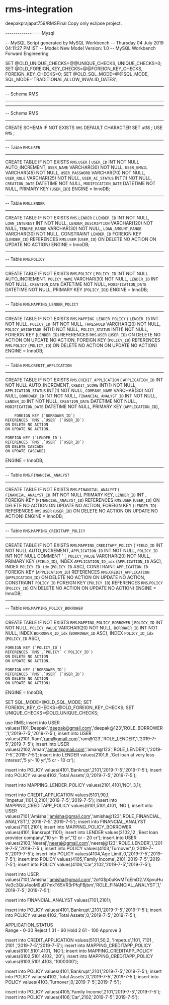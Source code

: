 # rms-integration



deepakprajapat759/RMSFinal
Copy only eclipse project.


------------------Mysql

-- MySQL Script generated by MySQL Workbench
-- Thursday 04 July 2019 04:11:27 PM IST
-- Model: New Model    Version: 1.0
-- MySQL Workbench Forward Engineering

SET @OLD_UNIQUE_CHECKS=@@UNIQUE_CHECKS, UNIQUE_CHECKS=0;
SET @OLD_FOREIGN_KEY_CHECKS=@@FOREIGN_KEY_CHECKS, FOREIGN_KEY_CHECKS=0;
SET @OLD_SQL_MODE=@@SQL_MODE, SQL_MODE='TRADITIONAL,ALLOW_INVALID_DATES';

-- -----------------------------------------------------
-- Schema RMS
-- -----------------------------------------------------

-- -----------------------------------------------------
-- Schema RMS
-- -----------------------------------------------------
CREATE SCHEMA IF NOT EXISTS `RMS` DEFAULT CHARACTER SET utf8 ;
USE `RMS` ;

-- -----------------------------------------------------
-- Table `RMS`.`USER`
-- -----------------------------------------------------
CREATE TABLE IF NOT EXISTS `RMS`.`USER` (
  `USER_ID` INT NOT NULL AUTO_INCREMENT,
  `USER_NAME` VARCHAR(30) NOT NULL,
  `USER_EMAIL` VARCHAR(45) NOT NULL,
  `USER_PASSWORD` VARCHAR(70) NOT NULL,
  `USER_ROLE` VARCHAR(25) NOT NULL,
  `USER_AI_STATUS` INT(1) NOT NULL,
  `CREATION_DATE` DATETIME NOT NULL,
  `MODIFICATION_DATE` DATETIME NOT NULL,
  PRIMARY KEY (`USER_ID`))
ENGINE = InnoDB;


-- -----------------------------------------------------
-- Table `RMS`.`LENDER`
-- -----------------------------------------------------
CREATE TABLE IF NOT EXISTS `RMS`.`LENDER` (
  `LENDER_ID` INT NOT NULL,
  `LOAN_INTEREST` INT NOT NULL,
  `LENDER_DESCRIPTION` VARCHAR(120) NOT NULL,
  `TENURE_RANGE` VARCHAR(30) NOT NULL,
  `LOAN_AMOUNT_RANGE` VARCHAR(30) NOT NULL,
      CONSTRAINT `LENDER_ID`
    FOREIGN KEY (`LENDER_ID`)
    REFERENCES `RMS`.`USER` (`USER_ID`)
    ON DELETE NO ACTION
    ON UPDATE NO ACTION)
ENGINE = InnoDB;


-- -----------------------------------------------------
-- Table `RMS`.`POLICY`
-- -----------------------------------------------------
CREATE TABLE IF NOT EXISTS `RMS`.`POLICY` (
  `POLICY_ID` INT NOT NULL AUTO_INCREMENT,
  `POLICY_NAME` VARCHAR(30) NOT NULL,
  `LENDER_ID` INT NOT NULL,
  `CREATION_DATE` DATETIME NOT NULL,
  `MODIFICATION_DATE` DATETIME NOT NULL,
  PRIMARY KEY (`POLICY_ID`))
ENGINE = InnoDB;


-- -----------------------------------------------------
-- Table `RMS`.`MAPPING_LENDER_POLICY`
-- -----------------------------------------------------
CREATE TABLE IF NOT EXISTS `RMS`.`MAPPING_LENDER_POLICY` (
  `LENDER_ID` INT NOT NULL,
  `POLICY_ID` INT NOT NULL,
  `THRESHOLD` VARCHAR(20) NOT NULL,
  `POLICY_WEIGHTAGE` INT(1) NOT NULL,
  `POLICY_STATUS` INT(1) NOT NULL,
      FOREIGN KEY (`LENDER_ID`)
    REFERENCES `RMS`.`USER` (`USER_ID`)
    ON DELETE NO ACTION
    ON UPDATE NO ACTION,
      FOREIGN KEY (`POLICY_ID`)
    REFERENCES `RMS`.`POLICY` (`POLICY_ID`)
    ON DELETE NO ACTION
    ON UPDATE NO ACTION)
ENGINE = InnoDB;


-- -----------------------------------------------------
-- Table `RMS`.`CREDIT_APPLICATION`
-- -----------------------------------------------------
CREATE TABLE IF NOT EXISTS `RMS`.`CREDIT_APPLICATION` (
  `APPLICATION_ID` INT NOT NULL AUTO_INCREMENT,
  `CREDIT_SCORE` INT(1) NOT NULL,
  `APPLICATION_STATUS` INT(1) NOT NULL,
  `COMPANY_NAME` VARCHAR(30) NOT NULL,
  `BORROWER_ID` INT NOT NULL,
  `FINANCIAL_ANALYST_ID` INT NOT NULL,
  `LENDER_ID` INT NOT NULL,
  `CREATION_DATE` DATETIME NOT NULL,
  `MODIFICATION_DATE` DATETIME NOT NULL,
  PRIMARY KEY (`APPLICATION_ID`),

        FOREIGN KEY (`BORROWER_ID`)
    REFERENCES `RMS`.`USER` (`USER_ID`)
    ON DELETE NO ACTION
    ON UPDATE NO ACTION,
     
    FOREIGN KEY (`LENDER_ID`)
    REFERENCES `RMS`.`USER` (`USER_ID`)
    ON DELETE CASCADE
    ON UPDATE CASCADE)
ENGINE = InnoDB;


-- -----------------------------------------------------
-- Table `RMS`.`FINANCIAL_ANALYST`
-- -----------------------------------------------------
CREATE TABLE IF NOT EXISTS `RMS`.`FINANCIAL_ANALYST` (
  `FINANCIAL_ANALYST_ID` INT NOT NULL PRIMARY KEY,
  `LENDER_ID` INT ,
        FOREIGN KEY (`FINANCIAL_ANALYST_ID`)
    REFERENCES `RMS`.`USER` (`USER_ID`)
    ON DELETE NO ACTION
    ON UPDATE NO ACTION,
    FOREIGN KEY (`LENDER_ID`)
    REFERENCES `RMS`.`USER` (`USER_ID`)
    ON DELETE NO ACTION
    ON UPDATE NO ACTION)
ENGINE = InnoDB;


-- -----------------------------------------------------
-- Table `RMS`.`MAPPING_CREDITAPP_POLICY`
-- -----------------------------------------------------
CREATE TABLE IF NOT EXISTS `RMS`.`MAPPING_CREDITAPP_POLICY` (
  `FIELD_ID` INT NOT NULL AUTO_INCREMENT,
  `APPLICATION_ID` INT NOT NULL,
  `POLICY_ID` INT NOT NULL COMMENT '	',
  `POLICY_VALUE` VARCHAR(20) NOT NULL,
  PRIMARY KEY (`FIELD_ID`),
  INDEX `APPLICATION_ID_idx` (`APPLICATION_ID` ASC),
  INDEX `POLICY_ID_idx` (`POLICY_ID` ASC),
  CONSTRAINT `APPLICATION_ID`
    FOREIGN KEY (`APPLICATION_ID`)
    REFERENCES `RMS`.`CREDIT_APPLICATION` (`APPLICATION_ID`)
    ON DELETE NO ACTION
    ON UPDATE NO ACTION,
  CONSTRAINT `POLICY_ID`
    FOREIGN KEY (`POLICY_ID`)
    REFERENCES `RMS`.`POLICY` (`POLICY_ID`)
    ON DELETE NO ACTION
    ON UPDATE NO ACTION)
ENGINE = InnoDB;


-- -----------------------------------------------------
-- Table `RMS`.`MAPPING_POLICY_BORROWER`
-- -----------------------------------------------------
CREATE TABLE IF NOT EXISTS `RMS`.`MAPPING_POLICY_BORROWER` (
  `POLICY_ID` INT NOT NULL,
  `POLICY_VALUE` VARCHAR(20) NOT NULL,
  `BORROWER_ID` INT NOT NULL,
  INDEX `BORROWER_ID_idx` (`BORROWER_ID` ASC),
  INDEX `POLICY_ID_idx` (`POLICY_ID` ASC),
  
    FOREIGN KEY (`POLICY_ID`)
    REFERENCES `RMS`.`POLICY` (`POLICY_ID`)
    ON DELETE NO ACTION
    ON UPDATE NO ACTION,

    FOREIGN KEY (`BORROWER_ID`)
    REFERENCES `RMS`.`USER` (`USER_ID`)
    ON DELETE NO ACTION
    ON UPDATE NO ACTION)
ENGINE = InnoDB;


SET SQL_MODE=@OLD_SQL_MODE;
SET FOREIGN_KEY_CHECKS=@OLD_FOREIGN_KEY_CHECKS;
SET UNIQUE_CHECKS=@OLD_UNIQUE_CHECKS;






use RMS;
insert into USER values(1101,'Deepak','deepak@gmail.com','deepak@123','ROLE_BORROWER',1,'2019-7-5','2019-7-5');
insert into USER values(2101,'Ram','ram@gmail.com','ram@123','ROLE_LENDER',1,'2019-7-5','2019-7-5');
insert into USER values(2102,'Aman','aman@gmail.com','aman@123','ROLE_LENDER',1,'2019-7-5','2019-7-5');
insert into LENDER values(2101,6 ,'Get loan at very less interest','5 yr- 10 yr','5 cr - 10 cr');

insert into POLICY values(4101,'Bankrupt',2101,'2019-7-5','2019-7-5');
insert into POLICY values(4102,'Total Assets',0,'2019-7-5','2019-7-5');

insert into MAPPING_LENDER_POLICY values(2101,4101,'NO', 3,1);

insert into CREDIT_APPLICATION values(5101,90,1, 'Impetus',1101,0,2101,'2019-7-5','2019-7-5');
insert into MAPPING_CREDITAPP_POLICY values(6101,5101,4101, 'NO');
insert into USER values(7101,'Amisha','amisha@gmail.com','amisha@123','ROLE_FINANCIAL_ANALYST',1,'2019-7-5','2019-7-5');
insert into FINANCIAL_ANALYST values(7101,2101);
insert into MAPPING_POLICY_BORROWER values(4101,'Bankrupt',1101);
insert into LENDER values(2102,12 ,'Best loan provider company','10 yr- 15 yr','12 cr - 20 cr');
insert into USER values(2103,'Neeraj','neeraj@gmail.com','neeraj@123','ROLE_LENDER',1,'2019-7-5','2019-7-5');
insert into POLICY values(4103,'Turnover',0,'2019-7-5','2019-7-5');
insert into POLICY values(4104,'Age Limit',0,'2019-7-5','2019-7-5');
insert into POLICY values(4105,'Family Income',2101,'2019-7-5','2019-7-5');
insert into POLICY values(4106,'Car',2102,'2019-7-5','2019-7-5');






insert into USER values(7101,'Amisha','amisha@gmail.com','$2a$10$p0uKwMTqEmD2.VXpvuHuVe3c3Q/u4soM9uD7mkT65VR3rPfqFBjbm','ROLE_FINANCIAL_ANALYST',1,'2019-7-5','2019-7-5');

insert into FINANCIAL_ANALYST values(7101,2101);

insert into POLICY values(4101,'Bankrupt',2101,'2019-7-5','2019-7-5');
insert into POLICY values(4102,'Total Assets',0,'2019-7-5','2019-7-5');


                     
APPLICATION_STATUS        
Range - 0-30         Reject    1
        31 - 60      Hold      2
        61 - 100     Approve   3  
         


insert into CREDIT_APPLICATION values(5101,50,2, 'Impetus',1101, 7101 , 2101 ,'2019-7-5','2019-7-5');
insert into MAPPING_CREDITAPP_POLICY values(6101,5101,4101, 'NO');
insert into MAPPING_CREDITAPP_POLICY values(6102,5101,4102, '20');
insert into MAPPING_CREDITAPP_POLICY values(6103,5101,4103, '1000000');

insert into POLICY values(4101,'Bankrupt',2101,'2019-7-5','2019-7-5');
insert into POLICY values(4102,'Total Assets',0,'2019-7-5','2019-7-5');
insert into POLICY values(4103,'Turnover',0,'2019-7-5','2019-7-5');


insert into POLICY values(4105,'Family Income',2101,'2019-7-5','2019-7-5');
insert into POLICY values(4106,'Car',2102,'2019-7-5','2019-7-5');
